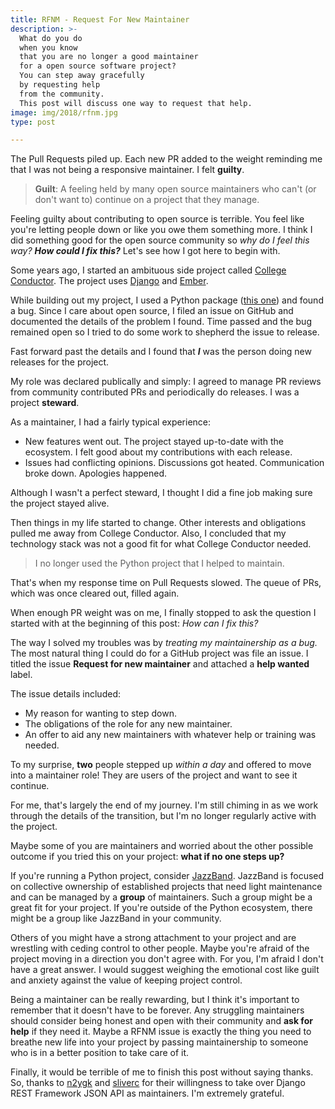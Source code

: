 ```yaml
---
title: RFNM - Request For New Maintainer
description: >-
  What do you do
  when you know
  that you are no longer a good maintainer
  for a open source software project?
  You can step away gracefully
  by requesting help
  from the community.
  This post will discuss one way to request that help.
image: img/2018/rfnm.jpg
type: post

---
```


The Pull Requests piled up.
Each new PR added to the weight reminding me
that I was not being a responsive maintainer.
I felt **guilty**.

> **Guilt**: A feeling held by many open source maintainers
> who can't (or don't want to) continue
> on a project
> that they manage.

Feeling guilty about contributing to open source is terrible.
You feel like you're letting people down
or like you owe them something more.
I think I did something good for the open source community
so *why do I feel this way?*
***How could I fix this?***
Let's see how I got here to begin with.

Some years ago,
I started an ambituous side project
called [College Conductor](https://www.collegeconductor.com/).
The project uses [Django](https://www.djangoproject.com/)
and [Ember](https://emberjs.com/).

While building out my project,
I used a Python package
([this one](http://django-rest-framework-json-api.readthedocs.io/en/stable/))
and found a bug.
Since I care about open source,
I filed an issue on GitHub
and documented the details
of the problem I found.
Time passed
and the bug remained open
so I tried to do some work to shepherd the issue to release.

Fast forward past the details
and I found that ***I*** was the person doing new releases
for the project.

My role was declared publically
and simply:
I agreed to manage PR reviews
from community contributed PRs
and periodically do releases.
I was a project **steward**.

As a maintainer, I had a fairly typical experience:

* New features went out.
  The project stayed up-to-date
  with the ecosystem.
  I felt good about my contributions
  with each release.
* Issues had conflicting opinions.
  Discussions got heated.
  Communication broke down.
  Apologies happened.

Although I wasn't a perfect steward,
I thought I did a fine job making sure the project stayed alive.

Then things in my life started to change.
Other interests and obligations pulled me away
from College Conductor.
Also, I concluded
that my technology stack was not a good fit
for what College Conductor needed.

> I no longer used the Python project
that I helped to maintain.

That's when my response time on Pull Requests slowed.
The queue of PRs, which was once cleared out, filled again.

When enough PR weight was on me,
I finally stopped to ask the question I started with
at the beginning
of this post:
*How can I fix this?*

The way I solved my troubles was by *treating my maintainership
as a bug.*
The most natural thing I could do
for a GitHub project
was file an issue.
I titled the issue **Request for new maintainer**
and attached a **help wanted** label.

The issue details included:

* My reason for wanting to step down.
* The obligations of the role
  for any new maintainer.
* An offer to aid any new maintainers
  with whatever help or training was needed.

To my surprise,
**two** people stepped up
*within a day*
and offered to move into a maintainer role!
They are users of the project
and want to see it continue.

For me,
that's largely the end of my journey.
I'm still chiming in
as we work through the details
of the transition,
but I'm no longer regularly active
with the project.

Maybe some of you are maintainers
and worried about the other possible outcome
if you tried this
on your project:
**what if no one steps up?**

If you're running a Python project,
consider [JazzBand](https://jazzband.co/).
JazzBand is focused
on collective ownership
of established projects
that need light maintenance
and can be managed
by a **group**
of maintainers.
Such a group might be a great fit
for your project.
If you're outside
of the Python ecosystem,
there might be a group
like JazzBand
in your community.

Others of you might have a strong attachment
to your project
and are wrestling
with ceding control
to other people.
Maybe you're afraid of the project moving
in a direction you don't agree with.
For you,
I'm afraid I don't have a great answer.
I would suggest weighing the emotional cost
like guilt and anxiety
against the value of keeping project control.

Being a maintainer can be really rewarding,
but I think it's important to remember
that it doesn't have to be forever.
Any struggling maintainers should consider being honest and open
with their community
and **ask for help**
if they need it.
Maybe a RFNM issue is exactly the thing you need
to breathe new life
into your project
by passing maintainership
to someone who is in a better position
to take care of it.

Finally,
it would be terrible of me
to finish this post
without saying thanks.
So,
thanks to
[n2ygk](https://github.com/n2ygk)
and [sliverc](https://github.com/sliverc)
for their willingness
to take over Django REST Framework JSON API
as maintainers.
I'm extremely grateful.
